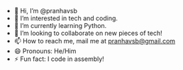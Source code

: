 - 👋 Hi, I’m @pranhavsb
- 👀 I’m interested in tech and coding.
- 🌱 I’m currently learning Python.
- 💞️ I’m looking to collaborate on new pieces of tech!
- 📫 How to reach me, mail me at pranhavsb@gmail.com
- 😄 Pronouns: He/Him
- ⚡ Fun fact: I code in assembly!

<!---
pranhavsb/pranhavsb is a ✨ special ✨ repository because its `README.md` (this file) appears on your GitHub profile.
You can click the Preview link to take a look at your changes.
--->
